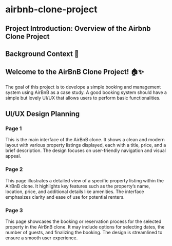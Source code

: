 # airbnb-clone-project
## Project Introduction: Overview of the Airbnb Clone Project
## Background Context 🎉
## Welcome to the AirBnB Clone Project! 🏠✨
The goal of this project is to develope a simple booking and management system using AirBnB as a case study. A good booking system should have a simple but lovely UI/UX that allows users to perform basic functionalities.
## UI/UX Design Planning
### Page 1

This is the main interface of the AirBnB clone. It shows a clean and modern layout with various property listings displayed, each with a title, price, and a brief description. The design focuses on user-friendly navigation and visual appeal.

### Page 2

This page illustrates a detailed view of a specific property listing within the AirBnB clone. It highlights key features such as the property’s name, location, price, and additional details like amenities. The interface emphasizes clarity and ease of use for potential renters.

### Page 3

This page showcases the booking or reservation process for the selected property in the AirBnB clone. It may include options for selecting dates, the number of guests, and finalizing the booking. The design is streamlined to ensure a smooth user experience.
